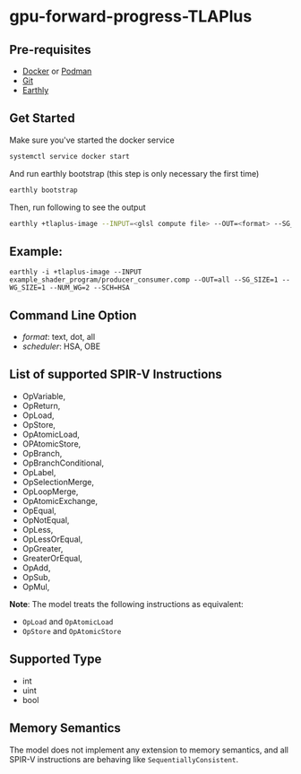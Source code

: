 # gpu-forward-progress-TLAPlus

## Pre-requisites
- [Docker](https://docs.docker.com/install/) or [Podman](https://github.com/containers/podman/blob/main/docs/tutorials/podman_tutorial.md)
- [Git](https://git-scm.com/book/en/v2/Getting-Started-Installing-Git)
- [Earthly](https://earthly.dev/get-earthly)

## Get Started
Make sure you've started the docker service
```bash
systemctl service docker start
```
And run earthly bootstrap (this step is only necessary the first time)
```bash
earthly bootstrap
```
Then, run following to see the output
```bash
earthly +tlaplus-image --INPUT=<glsl compute file> --OUT=<format> --SG_SIXE=<size of subgroup> --WG_SIZE=<workgroup size> --NUM_WG=<number of workgroup> --SCH=<scheduler>
```

## Example:
`earthly -i +tlaplus-image --INPUT example_shader_program/producer_consumer.comp --OUT=all --SG_SIZE=1 --WG_SIZE=1 --NUM_WG=2 --SCH=HSA`

## Command Line Option
- *format*: text, dot, all
- *scheduler*: HSA, OBE

## List of supported SPIR-V Instructions
- OpVariable,
- OpReturn,
- OpLoad,
- OpStore,
- OpAtomicLoad,
- OPAtomicStore,
- OpBranch,
- OpBranchConditional,
- OpLabel,
- OpSelectionMerge,
- OpLoopMerge,
- OpAtomicExchange,
- OpEqual,
- OpNotEqual,
- OpLess,
- OpLessOrEqual,
- OpGreater,
- GreaterOrEqual,
- OpAdd,
- OpSub,
- OpMul,

**Note**: The model treats the following instructions as equivalent:
- `OpLoad` and `OpAtomicLoad`
- `OpStore` and `OpAtomicStore`

## Supported Type
- int
- uint
- bool

## Memory Semantics
The model does not implement any extension to memory semantics, and all SPIR-V instructions
are behaving like `SequentiallyConsistent`.
